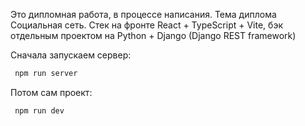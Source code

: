 
Это дипломная работа, в процессе написания. Тема диплома Социальная сеть. Стек на фронте React + TypeScript + Vite, бэк отдельным проектом на Python + Django (Django REST framework)

Сначала запускаем сервер:
```javascript
 npm run server
```
Потом сам проект:
```javascript
 npm run dev
```
